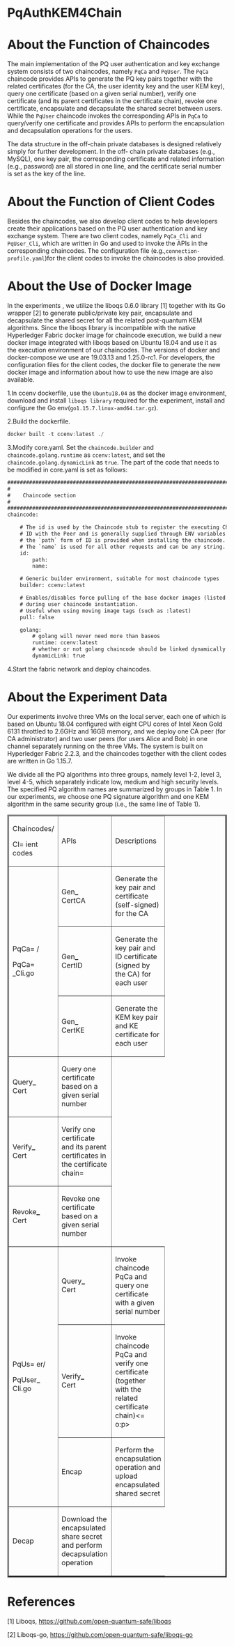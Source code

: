 # PqAuthKEM4Chain
# About the Function of Chaincodes
The main implementation of the PQ user authentication and key
exchange system consists of two chaincodes, namely `PqCa` and
`PqUser`. The `PqCa` chaincode provides
APIs to generate the PQ key pairs together with the related
certificates (for the CA, the user identity key and the user KEM
key), query one certificate (based on a given serial number),
verify one certificate (and its parent certificates in the certificate
chain), revoke one certificate, encapsulate and decapsulate the
shared secret between users. While the `PqUser` chaincode
invokes the corresponding APIs in `PqCa` to query/verify one
certificate and provides APIs to perform the encapsulation and
decapsulation operations for the users.

The data structure in the off-chain private databases is
designed relatively simply for further development. In the off-
chain private databases (e.g., MySQL), one key pair, the
corresponding certificate and related information (e.g., password)
are all stored in one line, and the certificate serial number is set as
the key of the line.

# About the Function of Client Codes
Besides the chaincodes, we also develop client codes to help
developers create their applications based on the PQ user
authentication and key exchange system. 
There are two client codes, namely `PqCa_Cli` and `PqUser_Cli`,
which are written in Go and used to invoke the APIs in the
corresponding chaincodes. The configuration file (e.g.,`connection-profile.yaml`)for the client
codes to invoke the chaincodes is also provided.

# About the Use of Docker Image
In the experiments , we utilize the liboqs 0.6.0 library [1] together with its Go wrapper [2] to generate public/private key pair, encapsulate and decapsulate the shared secret for all the related post-quantum KEM algorithms. Since the liboqs library is incompatible with the
native Hyperledger Fabric docker image for chaincode execution,
we build a new docker image integrated with liboqs based on Ubuntu 18.04 and use it as the execution environment of our
chaincodes. The versions of docker and docker-compose we use
are 19.03.13 and 1.25.0-rc1. For developers, the configuration
files for the client codes, the docker file to generate the new
docker image and information about how to use the new image
are also available.

1.In ccenv dockerfile, use the `Ubuntu18.04` as the docker image environment, download and install `liboqs library` required for the experiment, install and configure the Go env(`go1.15.7.linux-amd64.tar.gz`).

2.Build the dockerfile.

   ```javascript
   docker built -t ccenv:latest ./ 
   ```

3.Modify core.yaml.
Set the `chaincode.builder` and `chaincode.golang.runtime` as `ccenv:latest`, and set the `chaincode.golang.dynamicLink` as `true`. The part of the code that needs to be modified in core.yaml is set as follows:

```html
###############################################################################
#
#    Chaincode section
#
###############################################################################
chaincode:

    # The id is used by the Chaincode stub to register the executing Chaincode
    # ID with the Peer and is generally supplied through ENV variables
    # the `path` form of ID is provided when installing the chaincode.
    # The `name` is used for all other requests and can be any string.
    id:
        path:
        name:

    # Generic builder environment, suitable for most chaincode types
    builder: ccenv:latest

    # Enables/disables force pulling of the base docker images (listed below)
    # during user chaincode instantiation.
    # Useful when using moving image tags (such as :latest)
    pull: false

    golang:
        # golang will never need more than baseos
        runtime: ccenv:latest
        # whether or not golang chaincode should be linked dynamically
        dynamicLink: true
   ```
   
4.Start the fabric network and deploy chaincodes.
 
# About the Experiment Data
Our experiments involve three VMs on the local server, each one of which is based on Ubuntu 18.04 configured with eight CPU cores of Intel Xeon Gold 6131 throttled to 2.6GHz and 16GB memory, and we deploy one CA peer (for CA administrator) and two user peers (for users Alice and Bob) in one channel separately running on the three VMs. The system is built on Hyperledger Fabric 2.2.3, and the chaincodes together with the client codes are written in Go 1.15.7. 

We divide all the PQ algorithms into three groups, namely level 1-2, level 3, level 4-5, which separately indicate low, medium and high security levels. The specified PQ algorithm names are summarized by groups in Table 1. In our experiments, we choose one PQ signature algorithm and one KEM algorithm in the same security group (i.e., the same line of Table 1).
<table class=3DMsoNormalTable border=3D1 cellspacing=3D0 cellpadding=3D0 wi=
dth=3D315
 style=3D'width:235.9pt;border-collapse:collapse;border:none;mso-border-alt=
:solid windowtext 1.0pt;
 mso-padding-alt:0cm 5.4pt 0cm 5.4pt;mso-border-insideh:1.0pt solid windowt=
ext;
 mso-border-insidev:1.0pt solid windowtext'>
 <thead>
  <tr style=3D'mso-yfti-irow:0;mso-yfti-firstrow:yes;height:12.0pt'>
   <td width=3D72 style=3D'width:53.65pt;border:solid windowtext 1.0pt;bord=
er-left:
   none;padding:0cm 5.4pt 0cm 5.4pt;height:12.0pt'>
   <p class=3Dtablecolhead style=3D'margin-left:3.8pt;mso-para-margin-left:=
-.11gd;
   text-indent:-4.8pt;mso-char-indent-count:-.6'><span class=3DSpellE><span
   lang=3DEN-US style=3D'color:black;mso-themecolor:text1'>Chaincodes</span=
></span><span
   lang=3DEN-US style=3D'color:black;mso-themecolor:text1;mso-fareast-langu=
age:
   ZH-CN'>/<o:p></o:p></span></p>
   <p class=3Dtablecolhead style=3D'margin-left:3.8pt;mso-para-margin-left:=
-.11gd;
   text-indent:-4.8pt;mso-char-indent-count:-.6'><span lang=3DEN-US
   style=3D'color:black;mso-themecolor:text1;mso-fareast-language:ZH-CN'>Cl=
ient</span><span
   lang=3DEN-US style=3D'color:black;mso-themecolor:text1'> codes<o:p></o:p=
></span></p>
   </td>
   <td width=3D57 style=3D'width:42.55pt;border:solid windowtext 1.0pt;bord=
er-left:
   none;mso-border-left-alt:solid windowtext 1.0pt;padding:0cm 5.4pt 0cm 5.=
4pt;
   height:12.0pt'>
   <p class=3Dtablecolhead><span lang=3DEN-US style=3D'color:black;mso-them=
ecolor:
   text1'>APIs<o:p></o:p></span></p>
   </td>
   <td width=3D186 style=3D'width:139.7pt;border-top:solid windowtext 1.0pt;
   border-left:none;border-bottom:solid windowtext 1.0pt;border-right:none;
   mso-border-left-alt:solid windowtext 1.0pt;padding:0cm 5.4pt 0cm 5.4pt;
   height:12.0pt'>
   <p class=3Dtablecolhead align=3Dleft style=3D'text-align:left'><span lan=
g=3DEN-US
   style=3D'color:black;mso-themecolor:text1'>Descriptions<o:p></o:p></span=
></p>
   </td>
  </tr>
 </thead>
 <tr style=3D'mso-yfti-irow:1;height:19.0pt'>
  <td width=3D72 rowspan=3D6 style=3D'width:53.65pt;border-top:none;border-=
left:none;
  border-bottom:solid windowtext 1.0pt;border-right:solid windowtext 1.0pt;
  mso-border-top-alt:solid windowtext 1.0pt;mso-border-top-alt:solid window=
text 1.0pt;
  mso-border-bottom-alt:solid windowtext .5pt;mso-border-right-alt:solid wi=
ndowtext 1.0pt;
  padding:0cm 5.4pt 0cm 5.4pt;height:19.0pt'>
  <p class=3Dtablecopy align=3Dcenter style=3D'text-align:center'><span lan=
g=3DEN-US
  style=3D'font-family:"Courier New";color:black;mso-themecolor:text1'>PqCa=
/<o:p></o:p></span></p>
  <p class=3Dtablecopy align=3Dcenter style=3D'text-align:center'><span lan=
g=3DEN-US
  style=3D'font-family:"Courier New";color:black;mso-themecolor:text1'>PqCa=
_Cli.go<o:p></o:p></span></p>
  </td>
  <td width=3D57 style=3D'width:42.55pt;border-top:none;border-left:none;
  border-bottom:solid windowtext 1.0pt;border-right:solid windowtext 1.0pt;
  mso-border-top-alt:solid windowtext 1.0pt;mso-border-left-alt:solid windo=
wtext 1.0pt;
  mso-border-alt:solid windowtext 1.0pt;mso-border-bottom-alt:solid windowt=
ext .5pt;
  padding:0cm 5.4pt 0cm 5.4pt;height:19.0pt'>
  <p class=3Dtablecopy align=3Dcenter style=3D'text-align:center'><span lan=
g=3DEN-US
  style=3D'color:black;mso-themecolor:text1'>Gen<b>_<br>
  </b>CertCA<o:p></o:p></span></p>
  </td>
  <td width=3D186 style=3D'width:139.7pt;border:none;border-bottom:solid wi=
ndowtext 1.0pt;
  mso-border-top-alt:solid windowtext 1.0pt;mso-border-left-alt:solid windo=
wtext 1.0pt;
  mso-border-top-alt:solid windowtext 1.0pt;mso-border-left-alt:solid windo=
wtext 1.0pt;
  mso-border-bottom-alt:solid windowtext .5pt;padding:0cm 5.4pt 0cm 5.4pt;
  height:19.0pt'>
  <p class=3DMsoNormal align=3Dleft style=3D'text-align:left'><span lang=3D=
EN-US
  style=3D'font-size:8.0pt;line-height:110%;color:black;mso-themecolor:text=
1'>Generate
  the key pair and certificate (self-signed) for the CA<o:p></o:p></span></=
p>
  </td>
 </tr>
 <tr style=3D'mso-yfti-irow:2;height:19.0pt'>
  <td width=3D57 style=3D'width:42.55pt;border-top:none;border-left:none;
  border-bottom:solid windowtext 1.0pt;border-right:solid windowtext 1.0pt;
  mso-border-top-alt:solid windowtext .5pt;mso-border-left-alt:solid window=
text 1.0pt;
  mso-border-top-alt:.5pt;mso-border-left-alt:1.0pt;mso-border-bottom-alt:.=
5pt;
  mso-border-right-alt:1.0pt;mso-border-color-alt:windowtext;mso-border-sty=
le-alt:
  solid;padding:0cm 5.4pt 0cm 5.4pt;height:19.0pt'>
  <p class=3Dtablecopy align=3Dcenter style=3D'text-align:center'><span lan=
g=3DEN-US
  style=3D'color:black;mso-themecolor:text1'>Gen<b>_<br>
  </b>CertID<o:p></o:p></span></p>
  </td>
  <td width=3D186 style=3D'width:139.7pt;border:none;border-bottom:solid wi=
ndowtext 1.0pt;
  mso-border-top-alt:solid windowtext .5pt;mso-border-left-alt:solid window=
text 1.0pt;
  mso-border-top-alt:solid windowtext .5pt;mso-border-left-alt:solid window=
text 1.0pt;
  mso-border-bottom-alt:solid windowtext .5pt;padding:0cm 5.4pt 0cm 5.4pt;
  height:19.0pt'>
  <p class=3DMsoNormal align=3Dleft style=3D'text-align:left'><span lang=3D=
EN-US
  style=3D'font-size:8.0pt;line-height:110%;color:black;mso-themecolor:text=
1'>Generate
  the key pair and ID certificate (signed by the CA) for each user<o:p></o:=
p></span></p>
  </td>
 </tr>
 <tr style=3D'mso-yfti-irow:3;height:19.0pt'>
  <td width=3D57 style=3D'width:42.55pt;border-top:none;border-left:none;
  border-bottom:solid windowtext 1.0pt;border-right:solid windowtext 1.0pt;
  mso-border-top-alt:solid windowtext .5pt;mso-border-left-alt:solid window=
text 1.0pt;
  mso-border-top-alt:.5pt;mso-border-left-alt:1.0pt;mso-border-bottom-alt:.=
5pt;
  mso-border-right-alt:1.0pt;mso-border-color-alt:windowtext;mso-border-sty=
le-alt:
  solid;padding:0cm 5.4pt 0cm 5.4pt;height:19.0pt'>
  <p class=3Dtablecopy align=3Dcenter style=3D'text-align:center'><span lan=
g=3DEN-US
  style=3D'color:black;mso-themecolor:text1'>Gen<b>_<br>
  </b>CertKE<o:p></o:p></span></p>
  </td>
  <td width=3D186 style=3D'width:139.7pt;border:none;border-bottom:solid wi=
ndowtext 1.0pt;
  mso-border-top-alt:solid windowtext .5pt;mso-border-left-alt:solid window=
text 1.0pt;
  mso-border-top-alt:solid windowtext .5pt;mso-border-left-alt:solid window=
text 1.0pt;
  mso-border-bottom-alt:solid windowtext .5pt;padding:0cm 5.4pt 0cm 5.4pt;
  height:19.0pt'>
  <p class=3DMsoNormal align=3Dleft style=3D'text-align:left'><span lang=3D=
EN-US
  style=3D'font-size:8.0pt;line-height:110%;color:black;mso-themecolor:text=
1'>Generate
  the KEM key pair and KE certificate for each user<o:p></o:p></span></p>
  </td>
 </tr>
 <tr style=3D'mso-yfti-irow:4;height:19.0pt'>
  <td width=3D57 style=3D'width:42.55pt;border-top:none;border-left:none;
  border-bottom:solid windowtext 1.0pt;border-right:solid windowtext 1.0pt;
  mso-border-top-alt:solid windowtext .5pt;mso-border-left-alt:solid window=
text 1.0pt;
  mso-border-top-alt:.5pt;mso-border-left-alt:1.0pt;mso-border-bottom-alt:.=
5pt;
  mso-border-right-alt:1.0pt;mso-border-color-alt:windowtext;mso-border-sty=
le-alt:
  solid;padding:0cm 5.4pt 0cm 5.4pt;height:19.0pt'>
  <p class=3Dtablecopy align=3Dcenter style=3D'text-align:center'><span lan=
g=3DEN-US
  style=3D'color:black;mso-themecolor:text1'>Query<b>_</b><br>
  Cert<o:p></o:p></span></p>
  </td>
  <td width=3D186 style=3D'width:139.7pt;border:none;border-bottom:solid wi=
ndowtext 1.0pt;
  mso-border-top-alt:solid windowtext .5pt;mso-border-left-alt:solid window=
text 1.0pt;
  mso-border-top-alt:solid windowtext .5pt;mso-border-left-alt:solid window=
text 1.0pt;
  mso-border-bottom-alt:solid windowtext .5pt;padding:0cm 5.4pt 0cm 5.4pt;
  height:19.0pt'>
  <p class=3DMsoNormal align=3Dleft style=3D'text-align:left'><span lang=3D=
EN-US
  style=3D'font-size:8.0pt;line-height:110%;color:black;mso-themecolor:text=
1'>Query
  one certificate based on a given serial number<o:p></o:p></span></p>
  </td>
 </tr>
 <tr style=3D'mso-yfti-irow:5;height:19.0pt'>
  <td width=3D57 style=3D'width:42.55pt;border-top:none;border-left:none;
  border-bottom:solid windowtext 1.0pt;border-right:solid windowtext 1.0pt;
  mso-border-top-alt:solid windowtext .5pt;mso-border-left-alt:solid window=
text 1.0pt;
  mso-border-top-alt:.5pt;mso-border-left-alt:1.0pt;mso-border-bottom-alt:.=
5pt;
  mso-border-right-alt:1.0pt;mso-border-color-alt:windowtext;mso-border-sty=
le-alt:
  solid;padding:0cm 5.4pt 0cm 5.4pt;height:19.0pt'>
  <p class=3Dtablecopy align=3Dcenter style=3D'text-align:center'><span lan=
g=3DEN-US
  style=3D'color:black;mso-themecolor:text1'>Verify<b>_</b><br>
  Cert<o:p></o:p></span></p>
  </td>
  <td width=3D186 style=3D'width:139.7pt;border:none;border-bottom:solid wi=
ndowtext 1.0pt;
  mso-border-top-alt:solid windowtext .5pt;mso-border-left-alt:solid window=
text 1.0pt;
  mso-border-top-alt:solid windowtext .5pt;mso-border-left-alt:solid window=
text 1.0pt;
  mso-border-bottom-alt:solid windowtext .5pt;padding:0cm 5.4pt 0cm 5.4pt;
  height:19.0pt'>
  <p class=3DMsoNormal align=3Dleft style=3D'text-align:left'><span lang=3D=
EN-US
  style=3D'font-size:8.0pt;line-height:110%;color:black;mso-themecolor:text=
1'>Verify
  one certificate and its parent certificates in the certificate chain<o:p>=
</o:p></span></p>
  </td>
 </tr>
 <tr style=3D'mso-yfti-irow:6;height:19.0pt'>
  <td width=3D57 style=3D'width:42.55pt;border-top:none;border-left:none;
  border-bottom:solid windowtext 1.0pt;border-right:solid windowtext 1.0pt;
  mso-border-top-alt:solid windowtext .5pt;mso-border-left-alt:solid window=
text 1.0pt;
  mso-border-top-alt:.5pt;mso-border-left-alt:1.0pt;mso-border-bottom-alt:.=
5pt;
  mso-border-right-alt:1.0pt;mso-border-color-alt:windowtext;mso-border-sty=
le-alt:
  solid;padding:0cm 5.4pt 0cm 5.4pt;height:19.0pt'>
  <p class=3Dtablecopy align=3Dcenter style=3D'text-align:center'><span lan=
g=3DEN-US
  style=3D'color:black;mso-themecolor:text1'>Revoke<b>_</b><br>
  Cert<o:p></o:p></span></p>
  </td>
  <td width=3D186 style=3D'width:139.7pt;border:none;border-bottom:solid wi=
ndowtext 1.0pt;
  mso-border-top-alt:solid windowtext .5pt;mso-border-left-alt:solid window=
text 1.0pt;
  mso-border-top-alt:solid windowtext .5pt;mso-border-left-alt:solid window=
text 1.0pt;
  mso-border-bottom-alt:solid windowtext .5pt;padding:0cm 5.4pt 0cm 5.4pt;
  height:19.0pt'>
  <p class=3DMsoNormal align=3Dleft style=3D'text-align:left'><span lang=3D=
EN-US
  style=3D'font-size:8.0pt;line-height:110%;color:black;mso-themecolor:text=
1'>Revoke
  one certificate based on a given serial number<o:p></o:p></span></p>
  </td>
 </tr>
 <tr style=3D'mso-yfti-irow:7;height:22.15pt'>
  <td width=3D72 rowspan=3D4 style=3D'width:53.65pt;border-top:none;border-=
left:none;
  border-bottom:solid windowtext 1.0pt;border-right:solid windowtext 1.0pt;
  mso-border-top-alt:solid windowtext .5pt;padding:0cm 5.4pt 0cm 5.4pt;
  height:22.15pt'>
  <p class=3Dtablecopy align=3Dcenter style=3D'text-align:center'><span lan=
g=3DEN-US
  style=3D'font-family:"Courier New";color:black;mso-themecolor:text1'>PqUs=
er/<o:p></o:p></span></p>
  <p class=3Dtablecopy align=3Dcenter style=3D'text-align:center'><a
  name=3D"_Hlk74209996"><span lang=3DEN-US style=3D'font-family:"Courier Ne=
w";
  color:black;mso-themecolor:text1'>PqUser_<br>
  Cli</span></a><span lang=3DEN-US style=3D'font-family:"Courier New";color=
:black;
  mso-themecolor:text1'>.go<o:p></o:p></span></p>
  </td>
  <td width=3D57 style=3D'width:42.55pt;border-top:none;border-left:none;
  border-bottom:solid windowtext 1.0pt;border-right:solid windowtext 1.0pt;
  mso-border-top-alt:solid windowtext .5pt;mso-border-left-alt:solid window=
text 1.0pt;
  mso-border-top-alt:.5pt;mso-border-left-alt:1.0pt;mso-border-bottom-alt:.=
5pt;
  mso-border-right-alt:1.0pt;mso-border-color-alt:windowtext;mso-border-sty=
le-alt:
  solid;padding:0cm 5.4pt 0cm 5.4pt;height:22.15pt'>
  <p class=3Dtablecopy align=3Dcenter style=3D'text-align:center'><span lan=
g=3DEN-US
  style=3D'color:black;mso-themecolor:text1'>Query<b>_</b><br>
  Cert<o:p></o:p></span></p>
  </td>
  <td width=3D186 style=3D'width:139.7pt;border:none;border-bottom:solid wi=
ndowtext 1.0pt;
  mso-border-top-alt:solid windowtext .5pt;mso-border-left-alt:solid window=
text 1.0pt;
  mso-border-top-alt:solid windowtext .5pt;mso-border-left-alt:solid window=
text 1.0pt;
  mso-border-bottom-alt:solid windowtext .5pt;padding:0cm 5.4pt 0cm 5.4pt;
  height:22.15pt'>
  <p class=3DMsoNormal align=3Dleft style=3D'text-align:left'><span lang=3D=
EN-US
  style=3D'font-size:8.0pt;line-height:110%;color:black;mso-themecolor:text=
1'>Invoke
  <span class=3DSpellE>chaincode</span> </span><span class=3DSpellE><span
  lang=3DEN-US style=3D'font-size:8.0pt;line-height:110%;font-family:"Couri=
er New";
  color:black;mso-themecolor:text1'>PqCa</span></span><span lang=3DEN-US
  style=3D'font-size:8.0pt;line-height:110%;color:black;mso-themecolor:text=
1'> and
  query one certificate with a given serial number<o:p></o:p></span></p>
  </td>
 </tr>
 <tr style=3D'mso-yfti-irow:8;height:20.6pt'>
  <td width=3D57 style=3D'width:42.55pt;border-top:none;border-left:none;
  border-bottom:solid windowtext 1.0pt;border-right:solid windowtext 1.0pt;
  mso-border-top-alt:solid windowtext .5pt;mso-border-left-alt:solid window=
text 1.0pt;
  mso-border-top-alt:.5pt;mso-border-left-alt:1.0pt;mso-border-bottom-alt:.=
5pt;
  mso-border-right-alt:1.0pt;mso-border-color-alt:windowtext;mso-border-sty=
le-alt:
  solid;padding:0cm 5.4pt 0cm 5.4pt;height:20.6pt'>
  <p class=3Dtablecopy align=3Dcenter style=3D'text-align:center'><span lan=
g=3DEN-US
  style=3D'color:black;mso-themecolor:text1'>Verify<b>_</b><br>
  Cert<o:p></o:p></span></p>
  </td>
  <td width=3D186 style=3D'width:139.7pt;border:none;border-bottom:solid wi=
ndowtext 1.0pt;
  mso-border-top-alt:solid windowtext .5pt;mso-border-left-alt:solid window=
text 1.0pt;
  mso-border-top-alt:solid windowtext .5pt;mso-border-left-alt:solid window=
text 1.0pt;
  mso-border-bottom-alt:solid windowtext .5pt;padding:0cm 5.4pt 0cm 5.4pt;
  height:20.6pt'>
  <p class=3DMsoNormal align=3Dleft style=3D'text-align:left'><span lang=3D=
EN-US
  style=3D'font-size:8.0pt;line-height:110%;color:black;mso-themecolor:text=
1'>Invoke
  <span class=3DSpellE>chaincode</span> </span><span class=3DSpellE><span
  lang=3DEN-US style=3D'font-size:8.0pt;line-height:110%;font-family:"Couri=
er New";
  color:black;mso-themecolor:text1'>PqCa</span></span><span lang=3DEN-US
  style=3D'font-size:8.0pt;line-height:110%;color:black;mso-themecolor:text=
1'>
  and verify one certificate (together with the related certificate chain)<=
o:p></o:p></span></p>
  </td>
 </tr>
 <tr style=3D'mso-yfti-irow:9;height:20.45pt'>
  <td width=3D57 style=3D'width:42.55pt;border-top:none;border-left:none;
  border-bottom:solid windowtext 1.0pt;border-right:solid windowtext 1.0pt;
  mso-border-top-alt:solid windowtext .5pt;mso-border-left-alt:solid window=
text 1.0pt;
  mso-border-top-alt:.5pt;mso-border-left-alt:1.0pt;mso-border-bottom-alt:.=
5pt;
  mso-border-right-alt:1.0pt;mso-border-color-alt:windowtext;mso-border-sty=
le-alt:
  solid;padding:0cm 5.4pt 0cm 5.4pt;height:20.45pt'>
  <p class=3Dtablecopy align=3Dcenter style=3D'text-align:center'><span lan=
g=3DEN-US
  style=3D'color:black;mso-themecolor:text1'>Encap<o:p></o:p></span></p>
  </td>
  <td width=3D186 style=3D'width:139.7pt;border:none;border-bottom:solid wi=
ndowtext 1.0pt;
  mso-border-top-alt:solid windowtext .5pt;mso-border-left-alt:solid window=
text 1.0pt;
  mso-border-top-alt:solid windowtext .5pt;mso-border-left-alt:solid window=
text 1.0pt;
  mso-border-bottom-alt:solid windowtext .5pt;padding:0cm 5.4pt 0cm 5.4pt;
  height:20.45pt'>
  <p class=3DMsoNormal align=3Dleft style=3D'text-align:left'><span lang=3D=
EN-US
  style=3D'font-size:8.0pt;line-height:110%;color:black;mso-themecolor:text=
1'>Perform
  the encapsulation operation and upload encapsulated shared secret<o:p></o=
:p></span></p>
  </td>
 </tr>
 <tr style=3D'mso-yfti-irow:10;mso-yfti-lastrow:yes;height:20.05pt'>
  <td width=3D57 style=3D'width:42.55pt;border-top:none;border-left:none;
  border-bottom:solid windowtext 1.0pt;border-right:solid windowtext 1.0pt;
  mso-border-top-alt:solid windowtext .5pt;mso-border-left-alt:solid window=
text 1.0pt;
  padding:0cm 5.4pt 0cm 5.4pt;height:20.05pt'>
  <p class=3Dtablecopy align=3Dcenter style=3D'text-align:center'><span lan=
g=3DEN-US
  style=3D'color:black;mso-themecolor:text1'>Decap<o:p></o:p></span></p>
  </td>
  <td width=3D186 style=3D'width:139.7pt;border:none;border-bottom:solid wi=
ndowtext 1.0pt;
  mso-border-top-alt:solid windowtext .5pt;mso-border-left-alt:solid window=
text 1.0pt;
  padding:0cm 5.4pt 0cm 5.4pt;height:20.05pt'>
  <p class=3DMsoNormal align=3Dleft style=3D'text-align:left'><span lang=3D=
EN-US
  style=3D'font-size:8.0pt;line-height:110%;color:black;mso-themecolor:text=
1'>Download
  the encapsulated share secret and perform decapsulation operation<o:p></o=
:p></span></p>
  </td>
 </tr>
</table>

# References
[1] Liboqs, https://github.com/open-quantum-safe/liboqs

[2] Liboqs-go, https://github.com/open-quantum-safe/liboqs-go
